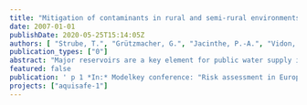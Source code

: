 ```yaml
---
title: "Mitigation of contaminants in rural and semi-rural environments to protect surface water for drinking water supply - the Aquisafe-project"
date: 2007-01-01
publishDate: 2020-05-25T15:14:05Z
authors: [ "Strube, T.", "Grützmacher, G.", "Jacinthe, P.-A.", "Vidon, P.", "Tedesco, L." ]
publication_types: ["0"]
abstract: "Major reservoirs are a key element for public water supply in many countries. In Europe over 800 major reservoirs serve primarily this purpose. Eutrophication affects significant numbers of lakes and reservoirs, and is the well-known issue currently impacting drinking water supply reservoirs. In most cases, phosphorus is the principal cause of eutrophication, and therefore has been studied intensively. The presence of micro pollutants (e.g. pesticides, pharmaceutically active compounds - PhaCs) is not systematically monitored but some substances are very mobile and tend to resist degradation. Such contaminants have been detected in numerous surface water bodies (lakes, reservoirs and rivers). As agriculture is intensifying and land use is changing in many areas, the impact of diffuse pollution on water quality is expected to be more pervasive in the future. The project Aquisafe proposes to investigate the topic in a multi-step approach which will include: i) an analysis of the nature, occurrence and risk of surface water contamination, ii) a modelling approach to quantify the contaminants origin, load and repartition to assess the effects of adapted controlled measures, and iii) the development, adaptation or optimisation of the design and operation of mitigation zones (riparian corridors and small scale wetlands) to reduce downstream loads of pollutants. Thus, Aquisafe is a first step to establish the state-of-the-knowledge on current existing solutions, identify emerging issues and assess the feasibility of using models for the evaluation of mitigation zones for contaminants removal. Within the Aquisafe project it will expected: i) a recommendation on potential key substances to be targeted, also for further investigations, ii) an identification of drinking water source vulnerability to emerging contaminants using a coupled modelling approaches, and iii) an analysis of existing mitigation methods and scientific background for the construction of riparian corridors and/or constructed wetlands in order to mitigate trace contaminants entering the surface water."
featured: false
publication: ' p 1 *In:* Modelkey conference: "Risk assessment in European River Basins - State of the Art and Future Challenges". Leipzig. 12. - 14.11.2007'
projects: ["aquisafe-1"]
---
```


